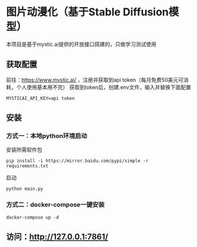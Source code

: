 # 图片动漫化（基于Stable Diffusion模型）

本项目是基于mystic.ai提供的开放接口搭建的，只做学习测试使用

## 获取配置
前往：https://www.mystic.ai/ ，注册并获取到api token（每月免费50美元可消耗，个人使用基本用不完）
获取到token后，创建.env文件，输入并替换下面配置
```
MYSTICAI_API_KEY=api token
```

## 安装

### 方式一：本地python环境启动

安装所需软件包

``` 
pip install -i https://mirror.baidu.com/pypi/simple -r requirements.txt
```

启动

``` 
python main.py
```

### 方式二：docker-compose一键安装

```
docker-compose up -d
```

## 访问：http://127.0.0.1:7861/